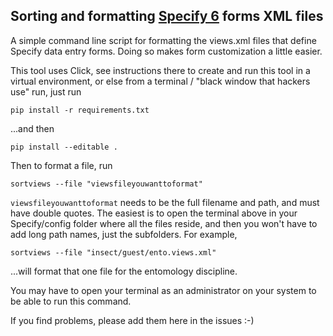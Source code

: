## Sorting and formatting [Specify 6](specifysoftware.com) forms XML files

A simple command line script for formatting the views.xml files that define Specify data entry forms. Doing so makes form customization a little easier. 

This tool uses Click, see instructions there to create and run this tool in a virtual environment, or else from a terminal / "black window that hackers use" run, just run

`pip install -r requirements.txt`

...and then

`pip install --editable .`

Then to format a file, run

`sortviews --file "viewsfileyouwanttoformat"`

`viewsfileyouwanttoformat` needs to be the full filename and path, and must have double quotes. The easiest is to open the terminal above in your Specify/config folder where all the files reside, and then you won't have to add long path names, just the subfolders. For example,

`sortviews --file "insect/guest/ento.views.xml"`

...will format that one file for the entomology discipline. 

You may have to open your terminal as an administrator on your system to be able to run this command. 

If you find problems, please add them here in the issues :-)

